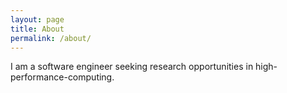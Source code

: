```yaml
---
layout: page
title: About
permalink: /about/
---
```


I am a software engineer seeking research opportunities in high-performance-computing. 